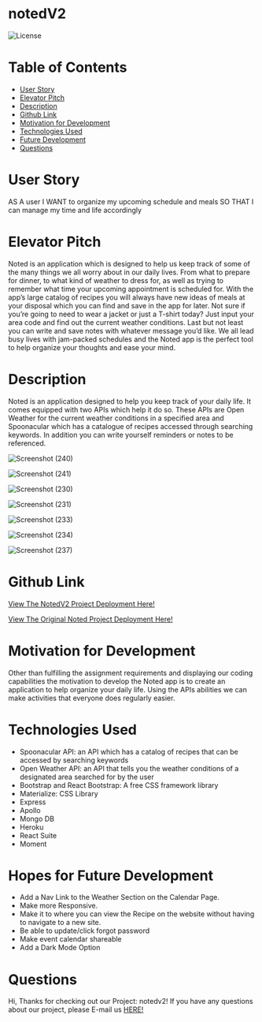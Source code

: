 # notedV2

![License](https://img.shields.io/static/v1?label=License&message=MIT&color=GREEN)

# Table of Contents
* [User Story](#user)
* [Elevator Pitch](#elevator)
* [Description](#description)
* [Github Link](#github)
* [Motivation for Development](#motivation)
* [Technologies Used](#technologies)
* [Future Development](#hopes)
* [Questions](#questions)

# User Story

AS A user
I WANT to organize my upcoming schedule and meals
SO THAT I can manage my time and life accordingly

# Elevator Pitch
Noted is an application which is designed to help us keep track of some of the many things we all worry about in our daily lives. From what to prepare for dinner, to what kind of weather to dress for, as well as trying to remember what time your upcoming appointment is scheduled for. With the app’s large catalog of recipes you will always have new ideas of meals at your disposal which you can find and save in the app for later. Not sure if you’re going to need to wear a jacket or just a T-shirt today? Just input your area code and find out the current weather conditions. Last but not least you can write and save notes with whatever message you’d like. We all lead busy lives with jam-packed schedules and the Noted app is the perfect tool to help organize your thoughts and ease your mind.

# Description
Noted is an application designed to help you keep track of your daily life. It comes equipped with two APIs which help it do so. These APIs are Open Weather for the current weather conditions in a specified area and Spoonacular which has a catalogue of recipes accessed through searching keywords. In addition you can write yourself reminders or notes to be referenced.

![Screenshot (240)](https://github.com/digidoor/notedV2/assets/118693956/112358b5-0299-4628-b679-66d671ad3d07)

![Screenshot (241)](https://github.com/digidoor/notedV2/assets/118693956/b8c27822-3023-452c-94d9-a6c5c4e59abd)

![Screenshot (230)](https://github.com/digidoor/notedV2/assets/118693956/d41def70-2f3e-4641-bc4d-9bb2ef3f5786)

![Screenshot (231)](https://github.com/digidoor/notedV2/assets/118693956/5bf32cad-9226-47eb-84e0-77b8b25b972d)

![Screenshot (233)](https://github.com/digidoor/notedV2/assets/118693956/eeeacd20-0279-48ec-9f7b-f90069d3cdf2)

![Screenshot (234)](https://github.com/digidoor/notedV2/assets/118693956/7c8941d8-a0c9-4b8b-92a6-b0c8320ef0e0)

![Screenshot (237)](https://github.com/digidoor/notedV2/assets/118693956/16d1666c-c7df-43d9-97e6-d9959b7d24bc)

# Github Link

[View The NotedV2 Project Deployment Here!](https://boiling-reef-62224.herokuapp.com/)

[View The Original Noted Project Deployment Here!](https://jonahscottlewis.github.io/noted/)

# Motivation for Development
Other than fulfilling the assignment requirements and displaying our coding capabilities the motivation to develop the Noted app is to create an application to help organize your daily life. Using the APIs abilities we can make activities that everyone does regularly easier.

# Technologies Used
* Spoonacular API: an API which has a catalog of recipes that can be accessed by searching keywords
* Open Weather API: an API that tells you the weather conditions of a designated area searched for by the user 
* Bootstrap and React Bootstrap: A free CSS framework library 
* Materialize: CSS Library 
* Express 
* Apollo 
* Mongo DB 
* Heroku 
* React Suite 
* Moment


# Hopes for Future Development
* Add a Nav Link to the Weather Section on the Calendar Page.
* Make more Responsive.
* Make it to where you can view the Recipe on the website without having to navigate to a new site.
* Be able to update/click forgot password
* Make event calendar shareable
* Add a Dark Mode Option


# Questions
Hi, Thanks for checking out our Project: notedv2! If you have any questions about our project, please E-mail us [HERE!](mailto:ucdnotedproject@gmail.com)
